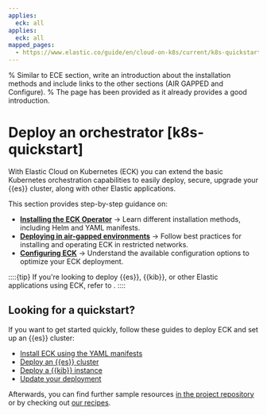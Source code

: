```yaml
---
applies:
  eck: all
applies:
  eck: all
mapped_pages:
  - https://www.elastic.co/guide/en/cloud-on-k8s/current/k8s-quickstart.html
---
```


% Similar to ECE section, write an introduction about the installation methods and include links to the other sections (AIR GAPPED and Configure).
% The page has been provided as it already provides a good introduction.

# Deploy an orchestrator [k8s-quickstart]

With Elastic Cloud on Kubernetes (ECK) you can extend the basic Kubernetes orchestration capabilities to easily deploy, secure, upgrade your {{es}} cluster, along with other Elastic applications.

This section provides step-by-step guidance on:

- [**Installing the ECK Operator**](./install.md) → Learn different installation methods, including Helm and YAML manifests.
- [**Deploying in air-gapped environments**](./air-gapped-install.md) → Follow best practices for installing and operating ECK in restricted networks.
- [**Configuring ECK**](./configure.md) → Understand the available configuration options to optimize your ECK deployment.

::::{tip}
If you're looking to deploy {{es}}, {{kib}}, or other Elastic applications using ECK, refer to [](./manage-deployments.md).
::::

## Looking for a quickstart?

If you want to get started quickly, follow these guides to deploy ECK and set up an {{es}} cluster:

* [Install ECK using the YAML manifests](install-using-yaml-manifest-quickstart.md)
* [Deploy an {{es}} cluster](elasticsearch-deployment-quickstart.md)
* [Deploy a {{kib}} instance](kibana-instance-quickstart.md)
* [Update your deployment](update-deployments.md)

Afterwards, you can find further sample resources [in the project repository](https://github.com/elastic/cloud-on-k8s/tree/2.16/config/samples) or by checking out [our recipes](recipes.md).